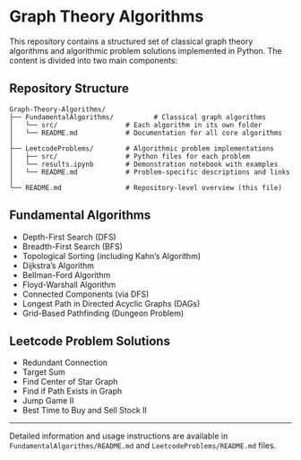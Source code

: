 # Graph Theory Algorithms

This repository contains a structured set of classical graph theory algorithms and algorithmic problem solutions implemented in Python. The content is divided into two main components:

## Repository Structure

```
Graph-Theory-Algorithms/
├── FundamentalAlgorithms/          # Classical graph algorithms
│   └── src/                 # Each algorithm in its own folder
│   └── README.md            # Documentation for all core algorithms
│
├── LeetcodeProblems/        # Algorithmic problem implementations
│   ├── src/                 # Python files for each problem
│   └── results.ipynb        # Demonstration notebook with examples
│   └── README.md            # Problem-specific descriptions and links
│
└── README.md                # Repository-level overview (this file)
```

## Fundamental Algorithms

- Depth-First Search (DFS)
- Breadth-First Search (BFS)
- Topological Sorting (including Kahn’s Algorithm)
- Dijkstra’s Algorithm
- Bellman-Ford Algorithm
- Floyd-Warshall Algorithm
- Connected Components (via DFS)
- Longest Path in Directed Acyclic Graphs (DAGs)
- Grid-Based Pathfinding (Dungeon Problem)

## Leetcode Problem Solutions

- Redundant Connection
- Target Sum
- Find Center of Star Graph
- Find if Path Exists in Graph
- Jump Game II
- Best Time to Buy and Sell Stock II


---
Detailed information and usage instructions are available in ```FundamentalAlgorithms/README.md``` and  ```LeetcodeProblems/README.md``` files.
